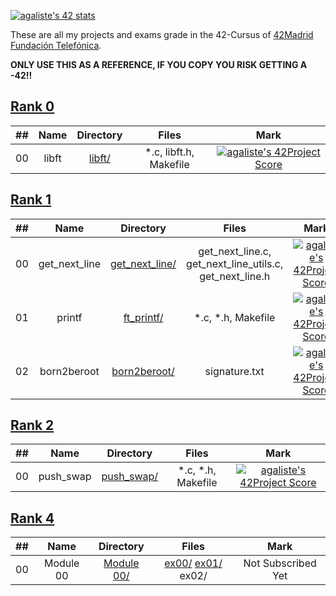[![agaliste's 42 stats](https://badge42.herokuapp.com/api/stats/agaliste?privacyName=true&)](https://github.com/somedevv/42-Cursus)

These are all my projects and exams grade in the 42-Cursus of [42Madrid Fundación Telefónica](https://www.42madrid.com/).

**ONLY USE THIS AS A REFERENCE, IF YOU COPY YOU RISK GETTING A -42!!**

## [Rank 0](https://github.com/somedevv/42-Cursus/tree/master/Rank%200)

|  ##  |			Name				|	Directory	| Files | Mark |
|:----:|:-----------------------------------:|:------------------:|:--------------:|:--------------:|
|  00  |libft								|	[libft/](https://github.com/somedevv/42-Cursus/tree/master/Rank%200/libft)		| *.c, libft.h, Makefile | [![agaliste's 42Project Score](https://badge42.herokuapp.com/api/project/agaliste/Libft)](https://github.com/somedevv/42-Cursus/tree/master/Rank%200/libft) |

## [Rank 1](https://github.com/somedevv/42-Cursus/tree/master/Rank%201)

|  ##  |			Name				|	Directory	| Files | Mark |
|:----:|:-----------------------------------:|:------------------:|:--------------:|:--------------:|
|  00  |get_next_line								|	[get_next_line/](https://github.com/somedevv/42-Cursus/tree/master/Rank%201/get_next_line)		| get_next_line.c, get_next_line_utils.c, get_next_line.h | [![agaliste's 42Project Score](https://badge42.herokuapp.com/api/project/agaliste/get_next_line)](https://github.com/somedevv/42-Cursus/tree/master/Rank%201/get_next_line) |
|  01  |printf								|	[ft_printf/](https://github.com/somedevv/42-Cursus/tree/master/Rank%201/ft_printf)		| *.c, *.h, Makefile | [![agaliste's 42Project Score](https://badge42.herokuapp.com/api/project/agaliste/ft_printf)](https://github.com/somedevv/42-Cursus/tree/master/Rank%201/ft_printf) |
|  02  |born2beroot								|	[born2beroot/](https://github.com/somedevv/42-Cursus/tree/master/Rank%201/born2beroot/)		| signature.txt | [![agaliste's 42Project Score](https://badge42.herokuapp.com/api/project/agaliste/Born2beroot)](https://github.com/somedevv/42-Cursus/tree/master/Rank%201/born2beroot/) |

## [Rank 2](https://github.com/somedevv/42-Cursus/tree/master/Rank%202)

|  ##  |			Name				|	Directory	| Files | Mark |
|:----:|:-----------------------------------:|:------------------:|:--------------:|:--------------:|
| 00 |push_swap | [push_swap/](https://github.com/somedevv/42-Cursus/tree/master/Rank%202/push_swap) | *.c, *.h, Makefile | [![agaliste's 42Project Score](https://badge42.herokuapp.com/api/project/agaliste/push_swap)](https://github.com/somedevv/42-Cursus/tree/master/Rank%202/push_swap) |

## [Rank 4](https://github.com/somedevv/42-Cursus/tree/master/Rank%204)

|  ##  |			Name				|	Directory	| Files | Mark |
|:----:|:-----------------------------------:|:------------------:|:--------------:|:--------------:|
|  00  |Module 00								|	[Module 00/](https://github.com/somedevv/42-Cursus/tree/master/Rank%204/Module_00)		| [ex00/](https://github.com/somedevv/42-Cursus/tree/master/Rank%204/Module_00/ex00) [ex01/](https://github.com/somedevv/42-Cursus/tree/master/Rank%204/Module_00/ex01) ex02/ | Not Subscribed Yet |
